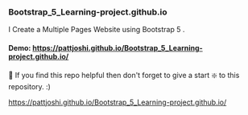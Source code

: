 ### Bootstrap_5_Learning-project.github.io
I Create a Multiple Pages Website using Bootstrap 5 . 

#### Demo:  https://pattjoshi.github.io/Bootstrap_5_Learning-project.github.io/

🙏 If you find this repo helpful then don't forget to give a start ❇️ to this repository. :)




















https://pattjoshi.github.io/Bootstrap_5_Learning-project.github.io/

